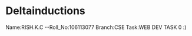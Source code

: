 Deltainductions
===============
Name:RISH.K.C
--Roll_No:106113077
Branch:CSE
Task:WEB DEV TASK 0
:)
